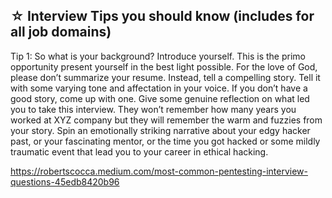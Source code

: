 ## ☆ Interview Tips you should know (includes for all job domains)


Tip 1:
So what is your background? Introduce yourself.
This is the primo opportunity present yourself in the best light possible. For the love of God, please don’t summarize your resume. Instead, tell a compelling story. Tell it with some varying tone and affectation in your voice. If you don’t have a good story, come up with one. Give some genuine reflection on what led you to take this interview. They won’t remember how many years you worked at XYZ company but they will remember the warm and fuzzies from your story. Spin an emotionally striking narrative about your edgy hacker past, or your fascinating mentor, or the time you got hacked or some mildly traumatic event that lead you to your career in ethical hacking.



https://robertscocca.medium.com/most-common-pentesting-interview-questions-45edb8420b96
